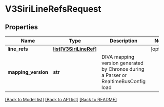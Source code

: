 # V3SiriLineRefsRequest

## Properties
Name | Type | Description | Notes
------------ | ------------- | ------------- | -------------
**line_refs** | [**list[V3SiriLineRef]**](V3SiriLineRef.md) |  | [optional] 
**mapping_version** | **str** | DIVA mapping version generated by Chronos during a Parser or RealtimeBusConfig load | 

[[Back to Model list]](../README.md#documentation-for-models) [[Back to API list]](../README.md#documentation-for-api-endpoints) [[Back to README]](../README.md)

